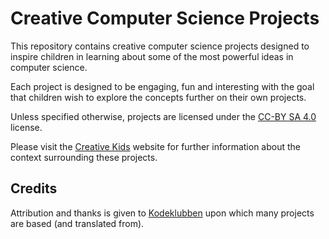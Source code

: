 # Creative Computer Science Projects

This repository contains creative computer science projects designed to inspire children in learning about some of the most powerful ideas in computer science.

Each project is designed to be engaging, fun and interesting with the goal that children wish to explore the concepts further on their own projects.

Unless specified otherwise, projects are licensed under the [CC-BY SA 4.0](https://creativecommons.org/licenses/by-sa/4.0/deed) license.

Please visit the [Creative Kids](www.creativekidssa.com.au) website for further information about the context surrounding these projects.

## Credits

Attribution and thanks is given to [Kodeklubben](http://kodeklubben.github.io/) upon which many projects are based (and translated from).
